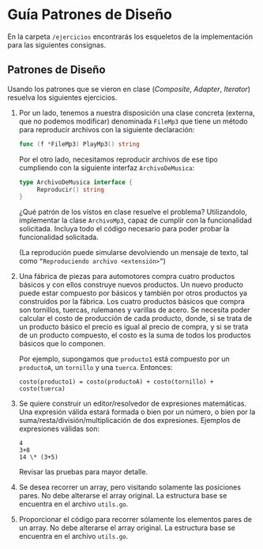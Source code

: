 # Guía Patrones de Diseño

En la carpeta `/ejercicios` encontrarás los esqueletos de la implementación para
las siguientes consignas.

## Patrones de Diseño

Usando los patrones que se vieron en clase (_Composite_, _Adapter_, _Iterator_)
resuelva los siguientes ejercicios.

1. Por un lado, tenemos a nuestra disposición una clase concreta (externa, que
   no podemos modificar) denominada `FileMp3` que tiene un método para
   reproducir archivos con la siguiente declaración:

   ```go
   func (f *FileMp3) PlayMp3() string
   ```

   Por el otro lado, necesitamos reproducir archivos de ese tipo cumpliendo con
   la siguiente interfaz `ArchivoDeMusica`:

   ```go
   type ArchivoDeMusica interface {
        Reproducir() string
   }
   ```

   ¿Qué patrón de los vistos en clase resuelve el problema? Utilizandolo,
   implementar la clase `ArchivoMp3`, capaz de cumplir con la funcionalidad
   solicitada. Incluya todo el código necesario para poder probar la
   funcionalidad solicitada.

   (La reprodución puede simularse devolviendo un mensaje de texto, tal como
   `“Reproduciendo archivo <extensión>”`)

2. Una fábrica de piezas para automotores compra cuatro productos básicos y con
   ellos construye nuevos productos. Un nuevo producto puede estar compuesto por
   básicos y también por otros productos ya construidos por la fábrica. Los
   cuatro productos básicos que compra son tornillos, tuercas, rulemanes y
   varillas de acero. Se necesita poder calcular el costo de producción de cada
   producto, donde, si se trata de un producto básico el precio es igual al
   precio de compra, y si se trata de un producto compuesto, el costo es la suma
   de todos los productos básicos que lo componen.

   Por ejemplo, supongamos que `producto1` está compuesto por un `productoA`, un
   `tornillo` y una `tuerca`. Entonces:

   ```text
   costo(producto1) = costo(productoA) + costo(tornillo) + costo(tuerca)
   ```

3. Se quiere construir un editor/resolvedor de expresiones matemáticas. Una
   expresión válida estará formada o bien por un número, o bien por la
   suma/resta/división/multiplicación de dos expresiones. Ejemplos de
   expresiones válidas son:

   ```text
   4
   3+8
   14 \* (3+5)
   ```

   Revisar las pruebas para mayor detalle.

4. Se desea recorrer un array, pero visitando solamente las posiciones pares.
   No debe alterarse el array original. La estructura base se encuentra en el
   archivo `utils.go`.

5. Proporcionar el código para recorrer sólamente los elementos pares de un
   array. No debe alterarse el array original. La estructura base se encuentra
   en el archivo `utils.go`.

